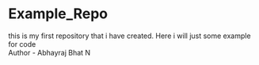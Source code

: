 # Example_Repo
this is my first repository that i have created. Here i will just some example for code
<br>
Author - Abhayraj Bhat N 
